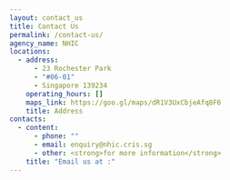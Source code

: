 ```yaml
---
layout: contact_us
title: Contact Us
permalink: /contact-us/
agency_name: NHIC
locations:
  - address:
      - 23 Rochester Park
      - "#06-01"
      - Singapore 139234
    operating_hours: []
    maps_link: https://goo.gl/maps/dR1V3UxCbjeAfq8F6
    title: Address
contacts:
  - content:
      - phone: ""
      - email: enquiry@nhic.cris.sg
      - other: <strong>for more information</strong>
    title: "Email us at :"
---
```

